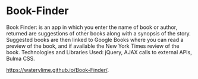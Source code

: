 # Book-Finder

Book Finder: is an app in which you enter the name of book or author, returned are suggestions of other books along with a synopsis of the story. Suggested books are then linked to Google Books where you can read a preview of the book, and if available the New York Times review of the book.
Technologies and Libraries Used: jQuery, AJAX calls to external APIs, Bulma CSS.


 https://waterylime.github.io/Book-Finder/.
